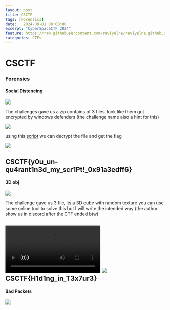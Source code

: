```yaml
---
layout: post
title: CSCTF
tags: [Forensics]
date:   2024-09-01 00:00:00
excerpt: "CyberSpaceCTF 2024"
feature: https://raw.githubusercontent.com/raviyelna/raviyelna.github.io/master/assets/img/hana_IRyS_background.png
categories: CTFs
---
```

# CSCTF
### Forensics
#### Social Distencing
![]({{site.url}}/Writeup_images/CSC/Social_Distancing/chall_desp.png)

The challenges gave us a zip contains of 3 files, look like them got encrypted by windows defenders (the challenge name also a hint for this)

![]({{site.url}}/Writeup_images/CSC/Social_Distancing/Screenshot_1.png)

using this [script](https://gist.github.com/OALabs/30346d78a1fccf59d6bfafab42fbee5e) we can decrypt the file and get the flag

![]({{site.url}}/Writeup_images/CSC/Social_Distancing/Screenshot_2.png)

**CSCTF{y0u_un-qu4rant1n3d_my_scr1Pt!_0x91a3edff6}**
---
#### 3D obj
![]({{site.url}}/Writeup_images/CSC/3D_obj/chapp_desp.png)

The challenge gave us 3 file, its a 3D cube with random texture you can use some online tool to solve this but I will write the intended way (the author show us in discord after the CTF ended btw)

![]({{site.url}}/Writeup_images/CSC/3D_obj/intended.mp4)
![]({{site.url}}/Writeup_images/CSC/3D_obj/intended_solved.png)
**CSCTF{H1d1ng_in_T3x7ur3}**
---
#### Bad Packets
![]({{site.url}}/Writeup_images/CSC/bad_packets/chapp_desp.png)